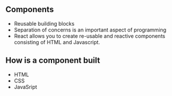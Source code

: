 ## Components

- Reusable building blocks 
- Separation of concerns is an important aspect of programming
- React allows you to create re-usable and reactive components consisting of HTML and Javascript.

## How is a component built

- HTML
- CSS
- JavaSript
